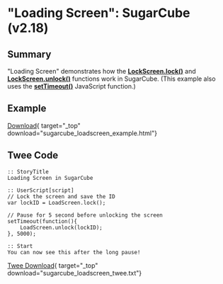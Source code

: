 # "Loading Screen": SugarCube (v2.18)

## Summary

"Loading Screen" demonstrates how the **[LockScreen.lock()](http://www.motoslave.net/sugarcube/2/docs/#loadscreen-api-method-lock)** and **[LockScreen.unlock()](http://www.motoslave.net/sugarcube/2/docs/#loadscreen-api-method-lock)** functions work in SugarCube. (This example also uses the **[setTimeout()](https://developer.mozilla.org/en-US/docs/Web/API/WindowOrWorkerGlobalScope/setTimeout)** JavaScript function.)

## Example

[Download](sugarcube_loadscreen_example.html){ target="_top" download="sugarcube_loadscreen_example.html"}

## Twee Code

```twee
:: StoryTitle
Loading Screen in SugarCube

:: UserScript[script]
// Lock the screen and save the ID
var lockID = LoadScreen.lock();
  
// Pause for 5 second before unlocking the screen
setTimeout(function(){
    LoadScreen.unlock(lockID);
}, 5000);

:: Start
You can now see this after the long pause!

```

[Twee Download](sugarcube_loadscreen_twee.txt){ target="_top" download="sugarcube_loadscreen_twee.txt"}
